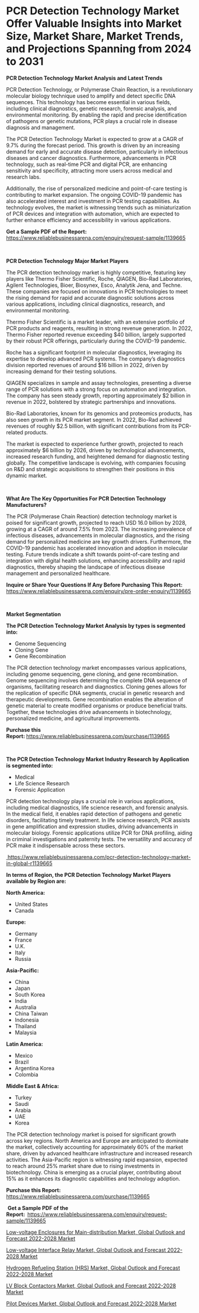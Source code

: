 <p><h1>PCR Detection Technology Market Offer Valuable Insights into Market Size, Market Share, Market Trends, and Projections Spanning from 2024 to 2031</h1></p><p><strong>PCR Detection Technology Market Analysis and Latest Trends</strong></p>
<p><p>PCR Detection Technology, or Polymerase Chain Reaction, is a revolutionary molecular biology technique used to amplify and detect specific DNA sequences. This technology has become essential in various fields, including clinical diagnostics, genetic research, forensic analysis, and environmental monitoring. By enabling the rapid and precise identification of pathogens or genetic mutations, PCR plays a crucial role in disease diagnosis and management.</p><p>The PCR Detection Technology Market is expected to grow at a CAGR of 9.7% during the forecast period. This growth is driven by an increasing demand for early and accurate disease detection, particularly in infectious diseases and cancer diagnostics. Furthermore, advancements in PCR technology, such as real-time PCR and digital PCR, are enhancing sensitivity and specificity, attracting more users across medical and research labs.</p><p>Additionally, the rise of personalized medicine and point-of-care testing is contributing to market expansion. The ongoing COVID-19 pandemic has also accelerated interest and investment in PCR testing capabilities. As technology evolves, the market is witnessing trends such as miniaturization of PCR devices and integration with automation, which are expected to further enhance efficiency and accessibility in various applications.</p></p>
<p><strong>Get a Sample PDF of the Report:&nbsp;</strong> <a href="https://www.reliablebusinessarena.com/enquiry/request-sample/1139665?utm_campaign=1610&utm_medium=2&utm_source=Github&utm_content=ia&utm_term=14102024&utm_id=pcr-detection-technology">https://www.reliablebusinessarena.com/enquiry/request-sample/1139665</a></p>
<p>&nbsp;</p>
<p><strong>PCR Detection Technology Major Market Players</strong></p>
<p><p>The PCR detection technology market is highly competitive, featuring key players like Thermo Fisher Scientific, Roche, QIAGEN, Bio-Rad Laboratories, Agilent Technologies, Bioer, Biosynex, Esco, Analytik Jena, and Techne. These companies are focused on innovations in PCR technologies to meet the rising demand for rapid and accurate diagnostic solutions across various applications, including clinical diagnostics, research, and environmental monitoring.</p><p>Thermo Fisher Scientific is a market leader, with an extensive portfolio of PCR products and reagents, resulting in strong revenue generation. In 2022, Thermo Fisher reported revenue exceeding $40 billion, largely supported by their robust PCR offerings, particularly during the COVID-19 pandemic.</p><p>Roche has a significant footprint in molecular diagnostics, leveraging its expertise to develop advanced PCR systems. The company’s diagnostics division reported revenues of around $16 billion in 2022, driven by increasing demand for their testing solutions.</p><p>QIAGEN specializes in sample and assay technologies, presenting a diverse range of PCR solutions with a strong focus on automation and integration. The company has seen steady growth, reporting approximately $2 billion in revenue in 2022, bolstered by strategic partnerships and innovations.</p><p>Bio-Rad Laboratories, known for its genomics and proteomics products, has also seen growth in its PCR market segment. In 2022, Bio-Rad achieved revenues of roughly $2.5 billion, with significant contributions from its PCR-related products.</p><p>The market is expected to experience further growth, projected to reach approximately $6 billion by 2026, driven by technological advancements, increased research funding, and heightened demand for diagnostic testing globally. The competitive landscape is evolving, with companies focusing on R&D and strategic acquisitions to strengthen their positions in this dynamic market.</p></p>
<p>&nbsp;</p>
<p><strong>What Are The Key Opportunities For PCR Detection Technology Manufacturers?</strong></p>
<p><p>The PCR (Polymerase Chain Reaction) detection technology market is poised for significant growth, projected to reach USD 16.0 billion by 2028, growing at a CAGR of around 7.5% from 2023. The increasing prevalence of infectious diseases, advancements in molecular diagnostics, and the rising demand for personalized medicine are key growth drivers. Furthermore, the COVID-19 pandemic has accelerated innovation and adoption in molecular testing. Future trends indicate a shift towards point-of-care testing and integration with digital health solutions, enhancing accessibility and rapid diagnostics, thereby shaping the landscape of infectious disease management and personalized healthcare.</p></p>
<p><strong>Inquire or Share Your Questions If Any Before Purchasing This Report:</strong> <a href="https://www.reliablebusinessarena.com/enquiry/pre-order-enquiry/1139665?utm_campaign=1610&utm_medium=2&utm_source=Github&utm_content=ia&utm_term=14102024&utm_id=pcr-detection-technology">https://www.reliablebusinessarena.com/enquiry/pre-order-enquiry/1139665</a></p>
<p>&nbsp;</p>
<p><strong>Market Segmentation</strong></p>
<p><strong>The PCR Detection Technology Market Analysis by types is segmented into:</strong></p>
<p><ul><li>Genome Sequencing</li><li>Cloning Gene</li><li>Gene Recombination</li></ul></p>
<p><p>The PCR detection technology market encompasses various applications, including genome sequencing, gene cloning, and gene recombination. Genome sequencing involves determining the complete DNA sequence of organisms, facilitating research and diagnostics. Cloning genes allows for the replication of specific DNA segments, crucial in genetic research and therapeutic developments. Gene recombination enables the alteration of genetic material to create modified organisms or produce beneficial traits. Together, these technologies drive advancements in biotechnology, personalized medicine, and agricultural improvements.</p></p>
<p><strong>Purchase this Report:&nbsp;</strong><a href="https://www.reliablebusinessarena.com/purchase/1139665?utm_campaign=1610&utm_medium=2&utm_source=Github&utm_content=ia&utm_term=14102024&utm_id=pcr-detection-technology">https://www.reliablebusinessarena.com/purchase/1139665</a></p>
<p>&nbsp;</p>
<p><strong>The PCR Detection Technology Market Industry Research by Application is segmented into:</strong></p>
<p><ul><li>Medical</li><li>Life Science Research</li><li>Forensic Application</li></ul></p>
<p><p>PCR detection technology plays a crucial role in various applications, including medical diagnostics, life science research, and forensic analysis. In the medical field, it enables rapid detection of pathogens and genetic disorders, facilitating timely treatment. In life science research, PCR assists in gene amplification and expression studies, driving advancements in molecular biology. Forensic applications utilize PCR for DNA profiling, aiding in criminal investigations and paternity tests. The versatility and accuracy of PCR make it indispensable across these sectors.</p></p>
<p><a href="https://www.reliablebusinessarena.com/pcr-detection-technology-market-in-global-r1139665?utm_campaign=1610&utm_medium=2&utm_source=Github&utm_content=ia&utm_term=14102024&utm_id=pcr-detection-technology">&nbsp;https://www.reliablebusinessarena.com/pcr-detection-technology-market-in-global-r1139665</a></p>
<p><strong>In terms of Region, the PCR Detection Technology Market Players available by Region are:</strong></p>
<p>
    <p> <strong> North America: </strong>
        <ul>
            <li>United States</li>
            <li>Canada</li>
        </ul>
        </p> 
    <p> <strong> Europe: </strong>
        <ul>
            <li>Germany</li>
            <li>France</li>
            <li>U.K.</li>
            <li>Italy</li>
            <li>Russia</li>
        </ul>
        </p> 
    <p> <strong> Asia-Pacific: </strong>
        <ul>
            <li>China</li>
            <li>Japan</li>
            <li>South Korea</li>
            <li>India</li>
            <li>Australia</li>
            <li>China Taiwan</li>
            <li>Indonesia</li>
            <li>Thailand</li>
            <li>Malaysia</li>
        </ul>
        </p> 
    <p> <strong> Latin America: </strong>
        <ul>
            <li>Mexico</li>
            <li>Brazil</li>
            <li>Argentina Korea</li>
            <li>Colombia</li>
        </ul>
        </p> 
    <p> <strong> Middle East & Africa: </strong>
        <ul>
            <li>Turkey</li>
            <li>Saudi</li>
            <li>Arabia</li>
            <li>UAE</li>
            <li>Korea</li>
        </ul>
    </p>
    </p>
<p><p>The PCR detection technology market is poised for significant growth across key regions. North America and Europe are anticipated to dominate the market, collectively accounting for approximately 60% of the market share, driven by advanced healthcare infrastructure and increased research activities. The Asia-Pacific region is witnessing rapid expansion, expected to reach around 25% market share due to rising investments in biotechnology. China is emerging as a crucial player, contributing about 15% as it enhances its diagnostic capabilities and technology adoption.</p></p>
<p><strong>Purchase this Report: </strong><a href="https://www.reliablebusinessarena.com/purchase/1139665?utm_campaign=1610&utm_medium=2&utm_source=Github&utm_content=ia&utm_term=14102024&utm_id=pcr-detection-technology">https://www.reliablebusinessarena.com/purchase/1139665</a></p>
<p>&nbsp;<strong>Get a Sample PDF of the Report:&nbsp;&nbsp;</strong><a href="https://www.reliablebusinessarena.com/enquiry/request-sample/1139665?utm_campaign=1610&utm_medium=2&utm_source=Github&utm_content=ia&utm_term=14102024&utm_id=pcr-detection-technology">https://www.reliablebusinessarena.com/enquiry/request-sample/1139665</a></p>
<p><strong></strong></p>
<p><p><a href="https://www.linkedin.com/pulse/low-voltage-enclosures-main-distribution-market-global-hg9kf?utm_campaign=1610&utm_medium=2&utm_source=Github&utm_content=ia&utm_term=14102024&utm_id=pcr-detection-technology">Low-voltage Enclosures for Main-distribution Market, Global Outlook and Forecast 2022-2028 Market</a></p><p><a href="https://www.linkedin.com/pulse/low-voltage-interface-relay-market-global-outlook-forecast-hkbzf?utm_campaign=1610&utm_medium=2&utm_source=Github&utm_content=ia&utm_term=14102024&utm_id=pcr-detection-technology">Low-voltage Interface Relay Market, Global Outlook and Forecast 2022-2028 Market</a></p><p><a href="https://www.linkedin.com/pulse/hydrogen-refueling-station-hrs-market-global-outlook-forecast-bmn8f?utm_campaign=1610&utm_medium=2&utm_source=Github&utm_content=ia&utm_term=14102024&utm_id=pcr-detection-technology">Hydrogen Refueling Station (HRS) Market, Global Outlook and Forecast 2022-2028 Market</a></p><p><a href="https://www.linkedin.com/pulse/lv-block-contactors-market-global-outlook-forecast-2022-2028-revolution-fccof?utm_campaign=1610&utm_medium=2&utm_source=Github&utm_content=ia&utm_term=14102024&utm_id=pcr-detection-technology">LV Block Contactors Market, Global Outlook and Forecast 2022-2028 Market</a></p><p><a href="https://www.linkedin.com/pulse/regional-adaptations-global-pilot-devices-market-outlook-forecast-ap69f?utm_campaign=1610&utm_medium=2&utm_source=Github&utm_content=ia&utm_term=14102024&utm_id=pcr-detection-technology">Pilot Devices Market, Global Outlook and Forecast 2022-2028 Market</a></p></p>